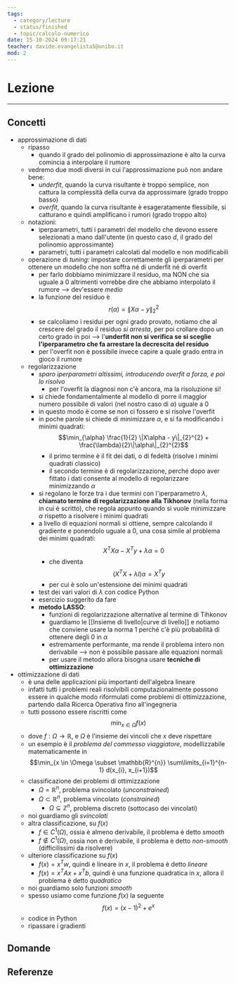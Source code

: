 ```yaml
---
tags:
  - category/lecture
  - status/finished
  - topic/calcolo-numerico
date: 15-10-2024 09:17:21
teacher: davide.evangelista5@unibo.it
mod: 2
---
```

# Lezione
---
## Concetti
- approssimazione di dati
	- ripasso
		- quando il grado del polinomio di approssimazione è alto la curva comincia a interpolare il rumore
	- vedremo due modi diversi in cui l'approssimazione può non andare bene:
		- _underfit_, quando la curva risultante è troppo semplice, non cattura la complessità della curva da approssimare (grado troppo basso)
		- _overfit_, quando la curva risultante è esageratamente flessibile, si catturano e quindi amplificano i rumori (grado troppo alto)
	- notazioni:
		- iperparametri, tutti i parametri del modello che devono essere selezionati a mano dall'utente (in questo caso $d$, il grado del polinomio approssimante)
		- parametri, tutti i parametri calcolati dal modello e non modificabili
	- operazione di _tuning_: impostare correttamente gli iperparametri per ottenere un modello che non soffra né di underfit né di overfit
		- per farlo dobbiamo minimizzare il residuo, ma NON che sia uguale a 0 altrimenti vorrebbe dire che abbiamo interpolato il rumore --> dev'essere _medio_
		- la funzione del residuo è $$r(\alpha) = {\|X\alpha - y\|_{2}}^{2}$$
		- se calcoliamo i residui per ogni grado provato, notiamo che al crescere del grado il residuo _si arresta_, per poi crollare dopo un certo grado in poi --> l'**underfit non si verifica se si sceglie l'iperparametro che fa arrestare la decrescita del residuo**
		- per l'overfit non è possibile invece capire a quale grado entra in gioco il rumore
	- regolarizzazione
		- _sparo iperparametri altissimi, introducendo overfit a forza, e poi lo risolvo_
			- per l'overfit la diagnosi non c'è ancora, ma la risoluzione sì!
		- si chiede fondamentalmente al modello di porre il maggior numero possibile di valori (nel nostro caso di $\alpha$) uguale a 0
		- in questo modo è come se non ci fossero e si risolve l'overfit
		- in poche parole si chiede di minimizzare $\alpha$, e si fa modificando i minimi quadrati: $$\min_{\alpha} \frac{1}{2} \|X\alpha  - y\|_{2}^{2} + \frac{\lambda}{2}\|\alpha\|_{2}^{2}$$
			- il primo termine è il fit dei dati, o di fedeltà (risolve i minimi quadrati classico)
			- il secondo termine è di regolarizzazione, perché dopo aver fittato i dati consente al modello di regolarizzare minimizzando $\alpha$
		- si regolano le forze tra i due termini con l'iperparametro $\lambda$, **chiamato termine di regolarizzazione alla Tikhonov** (nella forma in cui è scritto), che regola appunto quando si vuole minimizzare $\alpha$ rispetto a risolvere i minimi quadrati
		- a livello di equazioni normali si ottiene, sempre calcolando il gradiente e ponendolo uguale a 0, una cosa simile al problema dei minimi quadrati: $$X^{T}X\alpha - X^{T}y + \lambda \alpha = 0$$
			- che diventa $$(X^{T}X + \lambda I) \alpha = X^{T}y$$
			- per cui è solo un'estensione dei minimi quadrati
		- test dei vari valori di $\lambda$ con codice Python
		- esercizio suggerito da fare
		- **metodo LASSO**:
			- funzioni di regolarizzazione alternative al termine di Tihkonov
			- guardiamo le [[Insieme di livello|curve di livello]] e notiamo che conviene usare la norma 1 perché c'è più probabilità di ottenere degli 0 in $\alpha$
			- estremamente performante, ma rende il problema intero non derivabile --> non è possibile passare alle equazioni normali
			- per usare il metodo allora bisogna usare **tecniche di ottimizzazione**
- ottimizzazione di dati
	- è una delle applicazioni più importanti dell'algebra lineare
	- infatti tutti i problemi reali risolvibili computazionalmente possono essere in qualche modo riformulati come problemi di ottimizzazione, partendo dalla Ricerca Operativa fino all'ingegneria
	- tutti possono essere riscritti come $$\min_{x \in \Omega} f(x)$$
	- dove $f: \Omega \to \mathbb{R}$, e $\Omega$ è l'insieme dei vincoli che $x$ deve rispettare
	- un esempio è il _problema del commesso viaggiatore_, modellizzabile matematicamente in $$\min_{x \in \Omega \subset \mathbb{R}^{n}} \sum\limits_{i=1}^{n-1} d(x_{i}, x_{i+1})$$
	- classificazione dei problemi di ottimizzazione
		- $\Omega = \mathbb{R}^{n}$, problema svincolato (_unconstrained_)
		- $\Omega \subset \mathbb{R}^{n}$, problema vincolato (_constrained_)
			- $\Omega \subseteq \mathbb{Z}^{n}$, problema discreto (sottocaso dei vincolati)
	- noi guardiamo gli _svincolati_
	- altra classificazione, su $f(x)$
		- $f \in C^{1}(\Omega)$, ossia è almeno derivabile, il problema è detto _smooth_
		- $f \notin C^{1}(\Omega)$, ossia non è derivabile, il problema è detto _non-smooth_ (difficilissimi da risolvere)
	- ulteriore classificazione su $f(x)$
		- $f(x) = x^{T}w$, quindi è lineare in $x$, il problema è detto _lineare_
		- $f(x) = x^{T}Ax + x^{T}b$, quindi è una funzione quadratica in $x$, allora il problema è detto _quadratico_
	- noi guardiamo solo funzioni _smooth_
	- spesso usiamo come funzione $f(x)$ la seguente $$f(x) = (x-1)^{2} + e^{x}$$
	- codice in Python
	- ripassare i gradienti

## Domande

## Referenze
